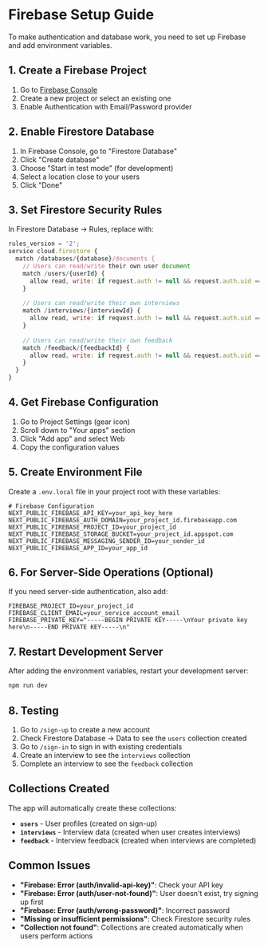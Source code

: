 # Firebase Setup Guide

To make authentication and database work, you need to set up Firebase and add environment variables.

## 1. Create a Firebase Project

1. Go to [Firebase Console](https://console.firebase.google.com/)
2. Create a new project or select an existing one
3. Enable Authentication with Email/Password provider

## 2. Enable Firestore Database

1. In Firebase Console, go to "Firestore Database"
2. Click "Create database"
3. Choose "Start in test mode" (for development)
4. Select a location close to your users
5. Click "Done"

## 3. Set Firestore Security Rules

In Firestore Database → Rules, replace with:

```javascript
rules_version = '2';
service cloud.firestore {
  match /databases/{database}/documents {
    // Users can read/write their own user document
    match /users/{userId} {
      allow read, write: if request.auth != null && request.auth.uid == userId;
    }
    
    // Users can read/write their own interviews
    match /interviews/{interviewId} {
      allow read, write: if request.auth != null && request.auth.uid == resource.data.userId;
    }
    
    // Users can read/write their own feedback
    match /feedback/{feedbackId} {
      allow read, write: if request.auth != null && request.auth.uid == resource.data.userId;
    }
  }
}
```

## 4. Get Firebase Configuration

1. Go to Project Settings (gear icon)
2. Scroll down to "Your apps" section
3. Click "Add app" and select Web
4. Copy the configuration values

## 5. Create Environment File

Create a `.env.local` file in your project root with these variables:

```env
# Firebase Configuration
NEXT_PUBLIC_FIREBASE_API_KEY=your_api_key_here
NEXT_PUBLIC_FIREBASE_AUTH_DOMAIN=your_project_id.firebaseapp.com
NEXT_PUBLIC_FIREBASE_PROJECT_ID=your_project_id
NEXT_PUBLIC_FIREBASE_STORAGE_BUCKET=your_project_id.appspot.com
NEXT_PUBLIC_FIREBASE_MESSAGING_SENDER_ID=your_sender_id
NEXT_PUBLIC_FIREBASE_APP_ID=your_app_id
```

## 6. For Server-Side Operations (Optional)

If you need server-side authentication, also add:

```env
FIREBASE_PROJECT_ID=your_project_id
FIREBASE_CLIENT_EMAIL=your_service_account_email
FIREBASE_PRIVATE_KEY="-----BEGIN PRIVATE KEY-----\nYour private key here\n-----END PRIVATE KEY-----\n"
```

## 7. Restart Development Server

After adding the environment variables, restart your development server:

```bash
npm run dev
```

## 8. Testing

1. Go to `/sign-up` to create a new account
2. Check Firestore Database → Data to see the `users` collection created
3. Go to `/sign-in` to sign in with existing credentials
4. Create an interview to see the `interviews` collection
5. Complete an interview to see the `feedback` collection

## Collections Created

The app will automatically create these collections:

- **`users`** - User profiles (created on sign-up)
- **`interviews`** - Interview data (created when user creates interviews)
- **`feedback`** - Interview feedback (created when interviews are completed)

## Common Issues

- **"Firebase: Error (auth/invalid-api-key)"**: Check your API key
- **"Firebase: Error (auth/user-not-found)"**: User doesn't exist, try signing up first
- **"Firebase: Error (auth/wrong-password)"**: Incorrect password
- **"Missing or insufficient permissions"**: Check Firestore security rules
- **"Collection not found"**: Collections are created automatically when users perform actions

